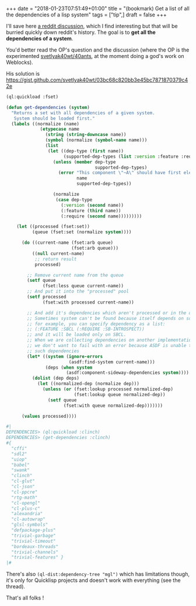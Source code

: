 +++
date = "2018-01-23T07:51:49+01:00"
title = "(bookmark) Get a list of all the dependencies of a lisp system"
tags = ["tip",]
draft = false
+++

I'll save here
[a reddit discussion](https://www.reddit.com/r/Common_Lisp/comments/82wiyt/how_to_collect_all_asdf_dependencies_for/),
which I find interesting but that will be burried quickly down
reddit's history. The goal is to **get all the dependencies of a
system**.

You'd better read the OP's question and the discussion (where the OP
is the experimented [svetlyak40wt/40ants](https://github.com/40ants/),
at the moment doing a god's work on Weblocks).

His solution is https://gist.github.com/svetlyak40wt/03bc68c820bb3e45bc7871870379c42e

```lisp
(ql:quickload :fset)

(defun get-dependencies (system)
  "Returns a set with all dependencies of a given system.
   System should be loaded first."
  (labels ((normalize (name)
             (etypecase name
               (string (string-downcase name))
               (symbol (normalize (symbol-name name)))
               (list
                (let ((dep-type (first name))
                      (supported-dep-types (list :version :feature :require)))
                  (unless (member dep-type
                                  supported-dep-types)
                    (error "This component \"~A\" should have first element from this list: ~A."
                           name
                           supported-dep-types))

                  (normalize
                   (case dep-type
                     (:version (second name))
                     (:feature (third name))
                     (:require (second name)))))))))

    (let ((processed (fset:set))
          (queue (fset:set (normalize system))))

      (do ((current-name (fset:arb queue)
                         (fset:arb queue)))
          ((null current-name)
           ;; return result
           processed)

        ;; Remove current name from the queue
        (setf queue
              (fset:less queue current-name))
        ;; And put it into the "processed" pool
        (setf processed
              (fset:with processed current-name))

        ;; And add it's dependencies which aren't processed or in the queue already
        ;; Sometimes system can't be found because itself depends on some feature,
        ;; for example, you can specify dependency as a list:
        ;; (:FEATURE :SBCL (:REQUIRE :SB-INTROSPECT))
        ;; and it will be loaded only on SBCL.
        ;; When we are collecting dependencies on another implementation,
        ;; we don't want to fail with an error because ASDF is unable to find
        ;; such dependencies
        (let* ((system (ignore-errors
                        (asdf:find-system current-name)))
               (deps (when system
                       (asdf:component-sideway-dependencies system))))
          (dolist (dep deps)
            (let ((normalized-dep (normalize dep)))
              (unless (or (fset:lookup processed normalized-dep)
                          (fset:lookup queue normalized-dep))
                (setf queue
                      (fset:with queue normalized-dep)))))))

      (values processed))))

#|
DEPENDENCIES> (ql:quickload :clinch)
DEPENDENCIES> (get-dependencies :clinch)
#{
  "cffi"
  "sdl2"
  "uiop"
  "babel"
  "swank"
  "clinch"
  "cl-glut"
  "cl-json"
  "cl-ppcre"
  "rtg-math"
  "cl-opengl"
  "cl-plus-c"
  "alexandria"
  "cl-autowrap"
  "glsl-symbols"
  "defpackage-plus"
  "trivial-garbage"
  "trivial-timeout"
  "bordeaux-threads"
  "trivial-channels"
  "trivial-features" }
|#
```

There's also `(ql-dist:dependency-tree "mgl")` which has limitations
though, it's only for Quicklisp projects and doesn't work with
everything (see the thread).

That's all folks !
